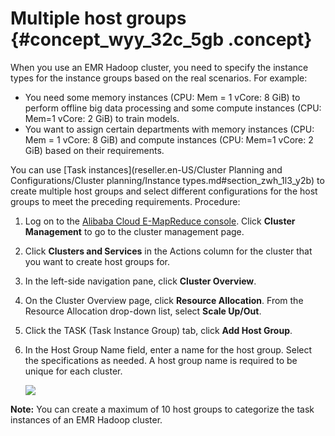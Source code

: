 # Multiple host groups {#concept_wyy_32c_5gb .concept}

When you use an EMR Hadoop cluster, you need to specify the instance types for the instance groups based on the real scenarios. For example:

-   You need some memory instances \(CPU: Mem = 1 vCore: 8 GiB\) to perform offline big data processing and some compute instances \(CPU: Mem=1 vCore: 2 GiB\) to train models.
-   You want to assign certain departments with memory instances \(CPU: Mem = 1 vCore: 8 GiB\) and compute instances \(CPU: Mem=1 vCore: 2 GiB\) based on their requirements.

You can use [Task instances](reseller.en-US/Cluster Planning and Configurations/Cluster planning/Instance types.md#section_zwh_1l3_y2b) to create multiple host groups and select different configurations for the host groups to meet the preceding requirements. Procedure:

1.  Log on to the [Alibaba Cloud E-MapReduce console](https://partners-intl.console.aliyun.com/#/emr). Click **Cluster Management** to go to the cluster management page.
2.  Click **Clusters and Services** in the Actions column for the cluster that you want to create host groups for.
3.  In the left-side navigation pane, click **Cluster Overview**.
4.  On the Cluster Overview page, click **Resource Allocation**. From the Resource Allocation drop-down list, select **Scale Up/Out**.
5.  Click the TASK \(Task Instance Group\) tab, click **Add Host Group**.
6.  In the Host Group Name field, enter a name for the host group. Select the specifications as needed. A host group name is required to be unique for each cluster.

    ![](http://static-aliyun-doc.oss-cn-hangzhou.aliyuncs.com/assets/img/124632/155849133738830_en-US.png)


**Note:** You can create a maximum of 10 host groups to categorize the task instances of an EMR Hadoop cluster.

